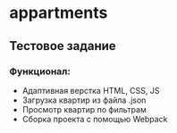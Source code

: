 # appartments
## Тестовое задание
### Функционал: 
* Адаптивная верстка HTML, CSS, JS
* Загрузка квартир из файла .json
* Просмотр квартир по фильтрам
* Сборка проекта с помощью Webpack
